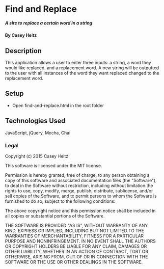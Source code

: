 # Find and Replace

##### A site to replace a certain word in a string

#### By Casey Heitz

## Description

This application allows a user to enter three inputs: a string, a word they would like replaced, and a replacement word.  A new string will be outputted to the user with all instances of the word they want replaced changed to the replacement word.

## Setup
* Open find-and-replace.html in the root folder

## Technologies Used

JavaScript, jQuery, Mocha, Chai

### Legal

Copyright (c) 2015 Casey Heitz

This software is licensed under the MIT license.

Permission is hereby granted, free of charge, to any person obtaining a copy
of this software and associated documentation files (the "Software"), to deal
in the Software without restriction, including without limitation the rights
to use, copy, modify, merge, publish, distribute, sublicense, and/or sell
copies of the Software, and to permit persons to whom the Software is
furnished to do so, subject to the following conditions:

The above copyright notice and this permission notice shall be included in
all copies or substantial portions of the Software.

THE SOFTWARE IS PROVIDED "AS IS", WITHOUT WARRANTY OF ANY KIND, EXPRESS OR
IMPLIED, INCLUDING BUT NOT LIMITED TO THE WARRANTIES OF MERCHANTABILITY,
FITNESS FOR A PARTICULAR PURPOSE AND NONINFRINGEMENT. IN NO EVENT SHALL THE
AUTHORS OR COPYRIGHT HOLDERS BE LIABLE FOR ANY CLAIM, DAMAGES OR OTHER
LIABILITY, WHETHER IN AN ACTION OF CONTRACT, TORT OR OTHERWISE, ARISING FROM,
OUT OF OR IN CONNECTION WITH THE SOFTWARE OR THE USE OR OTHER DEALINGS IN
THE SOFTWARE.
